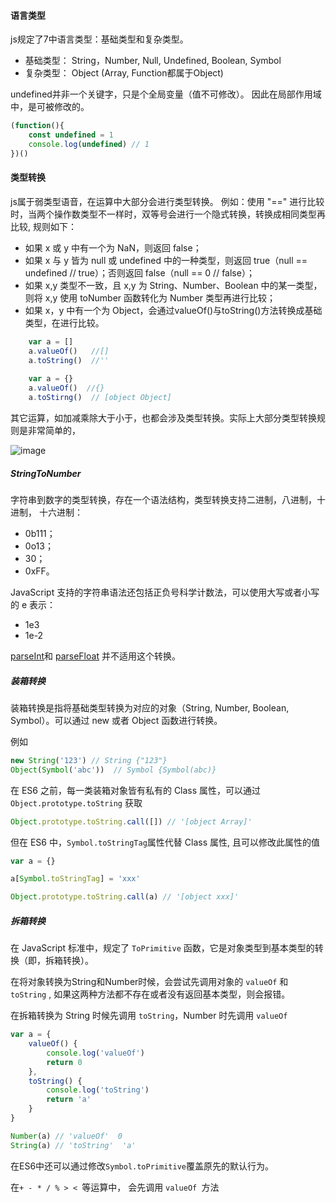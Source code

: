 #### 语言类型

js规定了7中语言类型：基础类型和复杂类型。

- 基础类型： String，Number, Null, Undefined, Boolean, Symbol
- 复杂类型： Object (Array, Function都属于Object)

undefined并非一个关键字，只是个全局变量（值不可修改）。 因此在局部作用域中，是可被修改的。

```js
(function(){
    const undefined = 1
    console.log(undefined) // 1
})()
```

#### 类型转换

js属于弱类型语音，在运算中大部分会进行类型转换。 例如：使用 "==" 进行比较时，当两个操作数类型不一样时，双等号会进行一个隐式转换，转换成相同类型再比较, 规则如下：

- 如果 x 或 y 中有一个为 NaN，则返回 false；
- 如果 x 与 y 皆为 null 或 undefined 中的一种类型，则返回 true（null == undefined // true）；否则返回 false（null == 0 // false）；
- 如果 x,y 类型不一致，且 x,y 为 String、Number、Boolean 中的某一类型，则将 x,y 使用 toNumber 函数转化为 Number 类型再进行比较；
- 如果 x，y 中有一个为 Object，会通过valueOf()与toString()方法转换成基础类型，在进行比较。

```js
    var a = []
    a.valueOf()   //[]
    a.toString()  //''
    
    var a = {}
    a.valueOf()  //{}
    a.toStirng()  // [object Object]
```

其它运算，如加减乘除大于小于，也都会涉及类型转换。实际上大部分类型转换规则是非常简单的，

![image](https://static001.geekbang.org/resource/image/71/20/71bafbd2404dc3ffa5ccf5d0ba077720.jpg?ynotemdtimestamp=1656499694983)

##### StringToNumber

字符串到数字的类型转换，存在一个语法结构，类型转换支持二进制，八进制，十进制， 十六进制：

- 0b111；
- 0o13；
- 30；
- 0xFF。

JavaScript 支持的字符串语法还包括正负号科学计数法，可以使用大写或者小写的 e 表示：

- 1e3
- 1e-2

[parseInt](https://developer.mozilla.org/zh-CN/docs/Web/JavaScript/Reference/Global_Objects/parseInt)和 [parseFloat](https://developer.mozilla.org/zh-CN/docs/Web/JavaScript/Reference/Global_Objects/parseFloat) 并不适用这个转换。

##### 装箱转换

装箱转换是指将基础类型转换为对应的对象（String, Number, Boolean, Symbol）。可以通过 new 或者 Object 函数进行转换。

例如

```js
new String('123') // String {"123"}
Object(Symbol('abc'))  // Symbol {Symbol(abc)}
```

在 ES6 之前，每一类装箱对象皆有私有的 Class 属性，可以通过 `Object.prototype.toString` 获取

```js
Object.prototype.toString.call([]) // '[object Array]'
```

但在 ES6 中，`Symbol.toStringTag`属性代替 Class 属性, 且可以修改此属性的值

```js
var a = {}

a[Symbol.toStringTag] = 'xxx'

Object.prototype.toString.call(a) // '[object xxx]'
```

##### 拆箱转换

在 JavaScript 标准中，规定了 `ToPrimitive` 函数，它是对象类型到基本类型的转换（即，拆箱转换）。

在将对象转换为String和Number时候，会尝试先调用对象的 `valueOf` 和 `toString` , 如果这两种方法都不存在或者没有返回基本类型，则会报错。

在拆箱转换为 String 时候先调用 `toString`，Number 时先调用 `valueOf`

```js
var a = {
    valueOf() {
        console.log('valueOf')
        return 0
    },
    toString() {
        console.log('toString')
        return 'a'
    }
}

Number(a) // 'valueOf'  0
String(a) // 'toString'  'a'
```

在ES6中还可以通过修改`Symbol.toPrimitive`覆盖原先的默认行为。

在` + - * / % > <  `等运算中， 会先调用 `valueOf `方法